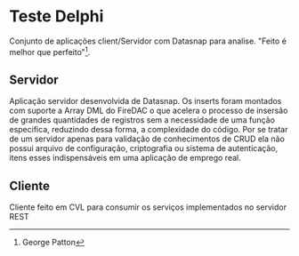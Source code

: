 # Teste Delphi

Conjunto de aplicações client/Servidor com Datasnap para analise. "Feito é melhor que perfeito"[^1].

## Servidor

Aplicação servidor desenvolvida de Datasnap. Os inserts foram montados com 
suporte a Array DML do FireDAC o que acelera o processo de insersão de grandes 
quantidades de registros sem a necessidade de uma função especifica, reduzindo 
dessa forma, a complexidade do código. Por se tratar de um servidor apenas para
validação de conhecimentos de CRUD ela não possui arquivo de configuração, 
criptografia ou sistema de autenticação, itens esses indispensáveis em uma 
aplicação de emprego real.

## Cliente

Cliente feito em CVL para consumir os serviços implementados no servidor REST


[^1]: George Patton